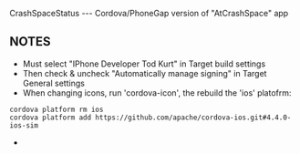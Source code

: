 CrashSpaceStatus --- Cordova/PhoneGap version of "AtCrashSpace" app





NOTES
------
- Must select "IPhone Developer Tod Kurt" in Target build settings
- Then check & uncheck "Automatically manage signing" in Target General settings
- When changing icons, run 'cordova-icon', the rebuild the 'ios' platofrm:
```
cordova platform rm ios
cordova platform add https://github.com/apache/cordova-ios.git#4.4.0-ios-sim

```

-
